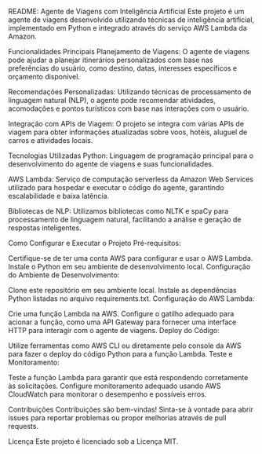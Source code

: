 README: Agente de Viagens com Inteligência Artificial
Este projeto é um agente de viagens desenvolvido utilizando técnicas de inteligência artificial, implementado em Python e integrado através do serviço AWS Lambda da Amazon.

Funcionalidades Principais
Planejamento de Viagens: O agente de viagens pode ajudar a planejar itinerários personalizados com base nas preferências do usuário, como destino, datas, interesses específicos e orçamento disponível.

Recomendações Personalizadas: Utilizando técnicas de processamento de linguagem natural (NLP), o agente pode recomendar atividades, acomodações e pontos turísticos com base nas interações com o usuário.

Integração com APIs de Viagem: O projeto se integra com várias APIs de viagem para obter informações atualizadas sobre voos, hotéis, aluguel de carros e atividades locais.

Tecnologias Utilizadas
Python: Linguagem de programação principal para o desenvolvimento do agente de viagens e suas funcionalidades.

AWS Lambda: Serviço de computação serverless da Amazon Web Services utilizado para hospedar e executar o código do agente, garantindo escalabilidade e baixa latência.

Bibliotecas de NLP: Utilizamos bibliotecas como NLTK e spaCy para processamento de linguagem natural, facilitando a análise e geração de respostas inteligentes.

Como Configurar e Executar o Projeto
Pré-requisitos:

Certifique-se de ter uma conta AWS para configurar e usar o AWS Lambda.
Instale o Python em seu ambiente de desenvolvimento local.
Configuração do Ambiente de Desenvolvimento:

Clone este repositório em seu ambiente local.
Instale as dependências Python listadas no arquivo requirements.txt.
Configuração do AWS Lambda:

Crie uma função Lambda na AWS.
Configure o gatilho adequado para acionar a função, como uma API Gateway para fornecer uma interface HTTP para interagir com o agente de viagens.
Deploy do Código:

Utilize ferramentas como AWS CLI ou diretamente pelo console da AWS para fazer o deploy do código Python para a função Lambda.
Teste e Monitoramento:

Teste a função Lambda para garantir que está respondendo corretamente às solicitações.
Configure monitoramento adequado usando AWS CloudWatch para monitorar o desempenho e possíveis erros.

Contribuições
Contribuições são bem-vindas! Sinta-se à vontade para abrir issues para reportar problemas ou propor melhorias através de pull requests.

Licença
Este projeto é licenciado sob a Licença MIT.
